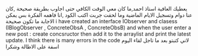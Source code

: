 يعطيك العافية استاذ احمد,ما كان معي الوقت الكافي حتى اجاوب بطريقة صحيحة ,كان عنا دوام وتسجيل الايام الماضية وما لحقت
جربت اكتب الكود ,انا فاهمه الفكرة بس يمكن الاجابة ما تكون صحيحة 
 i have created an interface IObserver and clasess (IBlogObserver , ConcreteObsA , ConcreteObsB)
 and when the user enter a new post : create concsructor then add it to the arraylist and print the latest update.
 I think there is many errors in the code لاني كتبتو بعد ما تاجل لقاء اليوم
 اسفة على الاطالة وشكرا 
